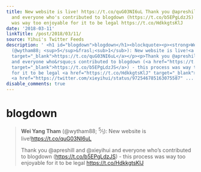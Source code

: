```yaml
---
title: New website is live! https://t.co/quG03NI6uL Thank you @apreshill and @xieyihui
  and everyone who's contributed to blogdown (https://t.co/b5EPgLdzJS) - this process
  was way too enjoyable for it to be legal https://t.co/HdkkgtsKlJ
date: '2018-03-11'
linkTitle: /post/2018/03/11/
source: Yihui's Twitter Feeds
description: ' <h1 id="blogdown">blogdown</h1><blockquote><p><strong>Wei Yang Tham</strong>
  (@wytham88; <sup>5</sup>&frasl;<sub>1</sub>): New website is live!<a href="https://t.co/quG03NI6uL"
  target="_blank">https://t.co/quG03NI6uL</a></p><p>Thank you @apreshill and @xieyihui
  and everyone who&rsquo;s contributed to blogdown (<a href="https://t.co/b5EPgLdzJS"
  target="_blank">https://t.co/b5EPgLdzJS</a>) - this process was way too enjoyable
  for it to be legal <a href="https://t.co/HdkkgtsKlJ" target="_blank">https://t.co/HdkkgtsKlJ</a>
  <a href="https://twitter.com/xieyihui/status/972546785163075587" ...'
disable_comments: true
---
```

 <h1 id="blogdown">blogdown</h1><blockquote><p><strong>Wei Yang Tham</strong> (@wytham88; <sup>5</sup>&frasl;<sub>1</sub>): New website is live!<a href="https://t.co/quG03NI6uL" target="_blank">https://t.co/quG03NI6uL</a></p><p>Thank you @apreshill and @xieyihui and everyone who&rsquo;s contributed to blogdown (<a href="https://t.co/b5EPgLdzJS" target="_blank">https://t.co/b5EPgLdzJS</a>) - this process was way too enjoyable for it to be legal <a href="https://t.co/HdkkgtsKlJ" target="_blank">https://t.co/HdkkgtsKlJ</a> <a href="https://twitter.com/xieyihui/status/972546785163075587" ...
